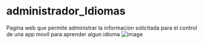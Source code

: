 # administrador_Idiomas

Pagina web que permite administrar la informacion solicitada para el control de una app movil para aprender algun idioma
 ![image](https://github.com/Beny-Gonzalez/administrador_Idiomas/assets/147663667/c3300bce-ef7f-4040-9dfd-9f7b9ff8867d)


